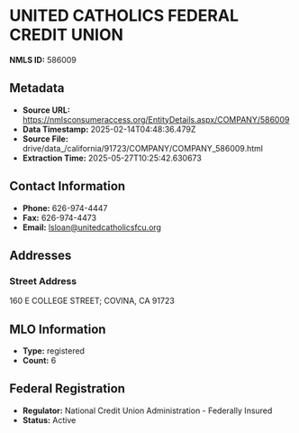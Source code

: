 # UNITED CATHOLICS FEDERAL CREDIT UNION

**NMLS ID:** 586009

## Metadata
- **Source URL:** https://nmlsconsumeraccess.org/EntityDetails.aspx/COMPANY/586009
- **Data Timestamp:** 2025-02-14T04:48:36.479Z
- **Source File:** drive/data_/california/91723/COMPANY/COMPANY_586009.html
- **Extraction Time:** 2025-05-27T10:25:42.630673

## Contact Information
- **Phone:** 626-974-4447
- **Fax:** 626-974-4473
- **Email:** lsloan@unitedcatholicsfcu.org

## Addresses
### Street Address
160 E COLLEGE STREET; COVINA, CA 91723

## MLO Information
- **Type:** registered
- **Count:** 6

## Federal Registration
- **Regulator:** National Credit Union Administration - Federally Insured
- **Status:** Active
